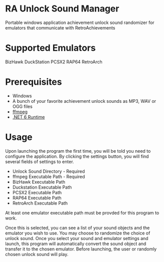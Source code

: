 # RA Unlock Sound Manager
Portable windows application achievement unlock sound randomizer for emulators that communicate with RetroAchievements

# Supported Emulators
BizHawk
DuckStation
PCSX2
RAP64
RetroArch

# Prerequisites
* Windows
* A bunch of your favorite achievement unlock sounds as MP3, WAV or OGG files
* [ffmpeg](https://ffmpeg.org/)
* [.NET 6 Runtime](https://dotnet.microsoft.com/en-us/download/dotnet/6.0)

# Usage
Upon launching the program the first time, you will be told you need to configure the application.  By clicking the settings button, you will find several fields of settings to enter.

* Unlock Sound Directory - Required
* ffmpeg Executable Path - Required
* BizHawk Executable Path
* Duckstation Executable Path
* PCSX2 Executable Path
* RAP64 Executable Path
* RetroArch Executable Path

At least one emulator executable path must be provded for this program to work.

Once this is selected, you can see a list of your sound objects and the emulator you wish to use.  You may choose to randomize the choice of unlock sound.  Once you select your sound and emulator settings and launch, this program will automatically convert the sound object and transfer it to the chosen emulator.  Before launching, the user or randomly chosen unlock sound will play.
